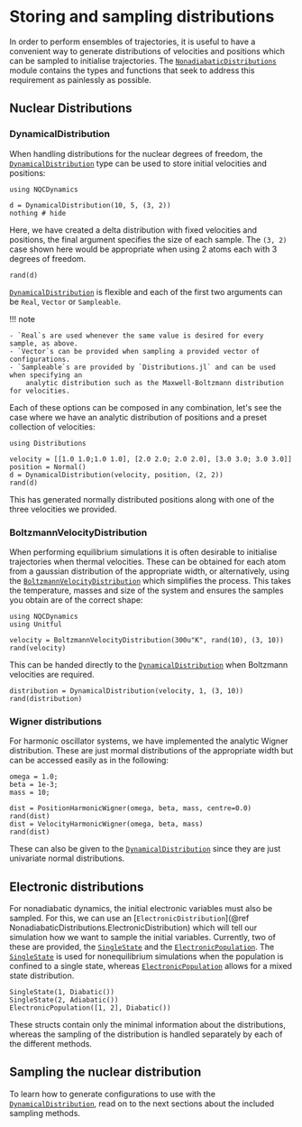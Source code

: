 # Storing and sampling distributions

In order to perform ensembles of trajectories, it is useful to have a convenient way
to generate distributions of velocities and positions which can be sampled to
initialise trajectories.
The [`NonadiabaticDistributions`](@ref) module contains the types and functions that seek
to address this requirement as painlessly as possible. 

## Nuclear Distributions

### DynamicalDistribution

When handling distributions for the nuclear degrees of freedom,
the [`DynamicalDistribution`](@ref) type can be used to store initial velocities and positions:
```@setup distribution
using NQCDynamics
```
```@example distribution
d = DynamicalDistribution(10, 5, (3, 2))
nothing # hide
``` 
Here, we have created a delta distribution with fixed velocities and positions,
the final argument specifies the size of each sample.
The `(3, 2)` case shown here would be appropriate when using 2 atoms each with 3 degrees of freedom.
```@repl distribution
rand(d)
```

[`DynamicalDistribution`](@ref) is flexible and each of the first two arguments can be `Real`, `Vector` or `Sampleable`.

!!! note

    - `Real`s are used whenever the same value is desired for every sample, as above.
    - `Vector`s can be provided when sampling a provided vector of configurations.
    - `Sampleable`s are provided by `Distributions.jl` and can be used when specifying an
        analytic distribution such as the Maxwell-Boltzmann distribution for velocities.

Each of these options can be composed in any combination, let's see the case where we have
an analytic distribution of positions and a preset collection of velocities:
```@example distribution
using Distributions

velocity = [[1.0 1.0;1.0 1.0], [2.0 2.0; 2.0 2.0], [3.0 3.0; 3.0 3.0]] 
position = Normal()
d = DynamicalDistribution(velocity, position, (2, 2))
rand(d)
``` 
This has generated normally distributed positions along with one of the three velocities
we provided.

### BoltzmannVelocityDistribution

When performing equilibrium simulations it is often desirable to initialise trajectories
when thermal velocities.
These can be obtained for each atom from a gaussian distribution of the appropriate
width, or alternatively, using the [`BoltzmannVelocityDistribution`](@ref) which simplifies
the process.
This takes the temperature, masses and size of the system and ensures the samples you
obtain are of the correct shape:
```@example boltzmannvelocity
using NQCDynamics
using Unitful

velocity = BoltzmannVelocityDistribution(300u"K", rand(10), (3, 10))
rand(velocity)
```
This can be handed directly to the [`DynamicalDistribution`](@ref) when Boltzmann
velocities are required.
```@example boltzmannvelocity
distribution = DynamicalDistribution(velocity, 1, (3, 10))
rand(distribution)
```

### Wigner distributions
For harmonic oscillator systems, we have implemented the analytic Wigner distribution.
These are just mormal distributions of the appropriate width but can be accessed easily
as in the following:
```@repl wigner
omega = 1.0;
beta = 1e-3;
mass = 10;

dist = PositionHarmonicWigner(omega, beta, mass, centre=0.0)
rand(dist)
dist = VelocityHarmonicWigner(omega, beta, mass)
rand(dist)
```
These can also be given to the [`DynamicalDistribution`](@ref) since they are just
univariate normal distributions.

## Electronic distributions

For nonadiabatic dynamics, the initial electronic variables must also be sampled.
For this, we can use an [`ElectronicDistribution`](@ref NonadiabaticDistributions.ElectronicDistribution)
which will tell our simulation how we want to sample the initial variables.
Currently, two of these are provided, the [`SingleState`](@ref) and the [`ElectronicPopulation`](@ref).
The [`SingleState`](@ref) is used for nonequilibrium simulations when the population
is confined to a single state, whereas [`ElectronicPopulation`](@ref) allows for a mixed state
distribution.

```@repl electronicdistribution
SingleState(1, Diabatic())
SingleState(2, Adiabatic())
ElectronicPopulation([1, 2], Diabatic())
```

These structs contain only the minimal information about the distributions, whereas the sampling
of the distribution is handled separately by each of the different methods.

## Sampling the nuclear distribution

To learn how to generate configurations to use with the [`DynamicalDistribution`](@ref),
read on to the next sections about the included sampling methods.
